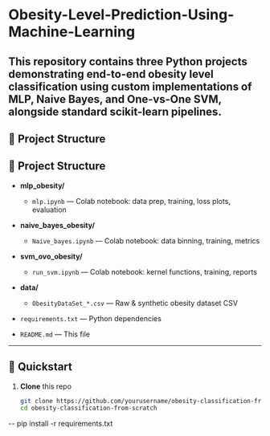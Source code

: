 # Obesity-Level-Prediction-Using-Machine-Learning
## This repository contains three Python projects demonstrating end-to-end obesity level classification using custom implementations of MLP, Naive Bayes, and One-vs-One SVM, alongside standard scikit-learn pipelines. 
## 📂 Project Structure
## 📂 Project Structure

- **mlp_obesity/**
  - `mlp.ipynb` ― Colab notebook: data prep, training, loss plots, evaluation

- **naive_bayes_obesity/**
  - `Naive_bayes.ipynb` ― Colab notebook: data binning, training, metrics

- **svm_ovo_obesity/**
  - `run_svm.ipynb` ― Colab notebook: kernel functions, training, reports

- **data/**
  - `ObesityDataSet_*.csv` ― Raw & synthetic obesity dataset CSV

- `requirements.txt` ― Python dependencies  
- `README.md` ― This file

---

## 🚀 Quickstart

1. **Clone** this repo  
   ```bash
   git clone https://github.com/yourusername/obesity-classification-from-scratch.git
   cd obesity-classification-from-scratch
-- pip install -r requirements.txt

